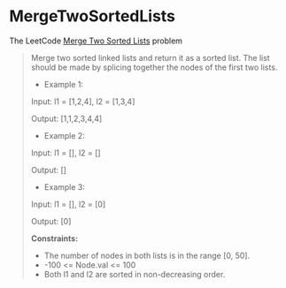 # MergeTwoSortedLists
The LeetCode [Merge Two Sorted Lists](https://github.com/Arien4/MergeTwoSortedLists.git) problem
> Merge two sorted linked lists and return it as a sorted list. The list should be made by splicing together the nodes of the first two lists.
>
> - Example 1:
> 
> Input: l1 = [1,2,4], l2 = [1,3,4]
> 
> Output: [1,1,2,3,4,4]
> 
> - Example 2:
>
> Input: l1 = [], l2 = []
> 
> Output: []
> 
> - Example 3:
> 
> Input: l1 = [], l2 = [0]
> 
> Output: [0]
>
> **Constraints:**
> 
> - The number of nodes in both lists is in the range [0, 50].
> - -100 <= Node.val <= 100
> - Both l1 and l2 are sorted in non-decreasing order.
